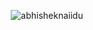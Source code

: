 <p align="center"> <img src="https://github-readme-stats.vercel.app/api?username=IllustratedMan-code&show_icons=true&theme=everforest" alt="abhisheknaiidu" />
